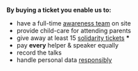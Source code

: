 **By buying a ticket you enable us to:**

- have a full-time [awareness team](consensus.html#awareness) on site
- provide child-care for attending parents
- give away at least 15 [solidarity tickets](#solidarity) **&#42;**
- pay **every** helper & speaker equally
- record the talks
- handle personal data [responsibly](consensus.html#privacy)

